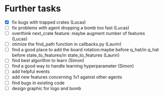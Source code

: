 # Further tasks
- [x] fix bugs with trapped crates (Lucas)
- [ ] fix problems with agent dropping a bomb too fast (Lucas)
- [ ] overthink next_crate feature: maybe augment number of features (Lucas)
- [ ] otimize the find_path function in callbacks.py (Laurin)
- [ ] find a good place to add the board rotation:maybe before q_hat/in q_hat before state_to_features/in state_to_features (Laurin)
- [ ] find best algorithm to learn (Simon)
- [ ] find a good way to handle learning hyperparameter (Simon)
- [ ] add helpful events
- [ ] add new features concerning 1v1 against other agents
- [ ] find bugs in existing code
- [ ] design graphic for logo and bomb
